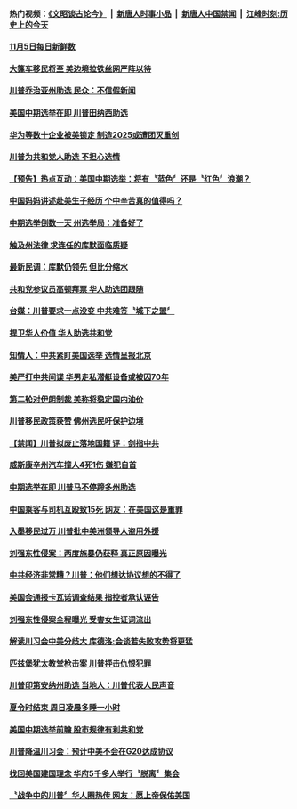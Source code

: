 #### 热门视频：[《文昭谈古论今》](https://github.com/gfw-breaker/wenzhao/blob/master/README.md?t=11060033) &nbsp;|&nbsp; [新唐人时事小品](https://github.com/gfw-breaker/ntdtv-comedy/blob/master/README.md?t=11060033) &nbsp;|&nbsp; [新唐人中国禁闻](https://github.com/gfw-breaker/ntdtv-news/blob/master/README.md?t=11060033) &nbsp;|&nbsp; [江峰时刻:历史上的今天](https://github.com/gfw-breaker/today-in-history/blob/master/README.md?t=11060033) 

#### [11月5日每日新鲜数](../pages/news203/a1398146.md?t=11060033) 

#### [大篷车移民将至 美边境拉铁丝网严阵以待](../pages/news203/a1398137.md?t=11060033) 

#### [川普乔治亚州助选 民众：不信假新闻](../pages/news203/a1398132.md?t=11060033) 

#### [美国中期选举在即 川普田纳西助选](../pages/news203/a1398129.md?t=11060033) 

#### [华为等数十企业被美锁定 制造2025或遭团灭重创](../pages/news203/a1398130.md?t=11060033) 

#### [川普为共和党人助选 不担心选情](../pages/news203/a1398127.md?t=11060033) 

#### [【预告】热点互动：美国中期选举：将有〝蓝色〞还是〝红色〞浪潮？](../pages/news203/a1398125.md?t=11060033) 

#### [中国妈妈讲述赴美生子经历 个中辛苦真的值得吗？](../pages/news203/a1398097.md?t=11060033) 

#### [中期选举倒数一天 州选举局：准备好了](../pages/news203/a1398077.md?t=11060033) 

#### [触及州法律 求连任的库默面临质疑](../pages/news203/a1398079.md?t=11060033) 

#### [最新民调：库默仍领先 但比分缩水](../pages/news203/a1398078.md?t=11060033) 

#### [共和党参议员高顿拜票 华人助选团跟随](../pages/news203/a1398076.md?t=11060033) 

#### [台媒：川普要求一点没变 中共难签〝城下之盟〞](../pages/news203/a1398072.md?t=11060033) 

#### [捍卫华人价值 华人助选共和党](../pages/news203/a1398074.md?t=11060033) 

#### [知情人：中共紧盯美国选举  选情呈报北京](../pages/news203/a1398071.md?t=11060033) 

#### [美严打中共间谍 华男走私潜艇设备或被囚70年](../pages/news203/a1398069.md?t=11060033) 

#### [第二轮对伊朗制裁 美称将稳定国内油价](../pages/news203/a1398061.md?t=11060033) 

#### [川普移民政策获赞 佛州选民吁保护边境](../pages/news203/a1398060.md?t=11060033) 

#### [【禁闻】川普拟废止落地国籍 评：剑指中共](../pages/news203/a1398059.md?t=11060033) 

#### [威斯康辛州汽车撞人4死1伤 嫌犯自首](../pages/news203/a1398049.md?t=11060033) 

#### [中期选举在即 川普马不停蹄多州助选](../pages/news203/a1398037.md?t=11060033) 

#### [中国乘客与司机互殴致15死 网友：在美国这是重罪](../pages/news203/a1398070.md?t=11060033) 

#### [入墨移民过万 川普批中美洲领导人盗用外援](../pages/news203/a1398068.md?t=11060033) 

#### [刘强东性侵案：两度施暴仍获释 真正原因曝光](../pages/news203/a1398057.md?t=11060033) 

#### [中共经济非常糟？川普：他们想达协议想的不得了](../pages/news203/a1398047.md?t=11060033) 

#### [美国会通报卡瓦诺调查结果 指控者承认诬告](../pages/news203/a1398040.md?t=11060033) 

#### [刘强东性侵案全程曝光  受害女生证词流出](../pages/news203/a1397926.md?t=11060033) 

#### [解读川习会中美分歧大 库德洛:会谈若失败攻势将更猛](../pages/news203/a1397968.md?t=11060033) 

#### [匹兹堡犹太教堂枪击案 川普抨击仇恨犯罪](../pages/news203/a1397986.md?t=11060033) 

#### [川普印第安纳州助选 当地人：川普代表人民声音](../pages/news203/a1397978.md?t=11060033) 

#### [夏令时结束 周日凌晨多睡一小时](../pages/news203/a1397975.md?t=11060033) 

#### [美国中期选举前瞻  股市规律有利共和党](../pages/news203/a1397953.md?t=11060033) 

#### [川普降温川习会：预计中美不会在G20达成协议](../pages/news203/a1397824.md?t=11060033) 

#### [找回美国建国理念 华府5千多人举行〝脱离〞集会](../pages/news203/a1397925.md?t=11060033) 

#### [〝战争中的川普〞华人圈热传 网友：愿上帝保佑美国](../pages/news203/a1397772.md?t=11060033) 

